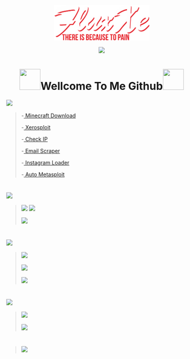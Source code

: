 <p align="center"><a href="https://github.com/FluxXe1"><img width="50%" alt="WELLCOME TO ME GITHUB. FluxXe There Is Because To Pain" src="./luxxe.png" /></a></p>
  
<p align="center">
<!--   <a href="https://github.com/DenverCoder1/readme-typing-svg"> -->
    <img src="https://readme-typing-svg.herokuapp.com?color=E22FE4&width=380&height=45&lines=FluxXe+There+Is+Because+To+Pain.;Coffe+Lovers;Lack+Of+Sleep+Many+Dreams.&center=true"></a>
    
<h1 align="center"><img src="https://github.com/mitul3737/mitul3737/blob/main/Wave.gif" height="55px" width="55px">Wellcome To Me Github<img src="https://github.com/mitul3737/mitul3737/blob/main/Wave.gif" height="55px" width="55px"></h1>

 [![](https://img.shields.io/badge/-repositories:-blue?style=for-the-badge&logo=github)](https://github.com/FluxXe1?tab=repositories)
>
> -<a href="https://github.com/FluxXe1/Minecraft"> Minecraft Download </a>
>
> -<a href="https://github.com/FluxXe1/xerosploit"> Xerosploit </a>
> 
> -<a href="https://github.com/FluxXe1/checkIP"> Check IP </a>
> 
> -<a href="https://github.com/FluxXe1/email-scraper"> Email Scraper </a>
>
> -<a href="https://github.com/FluxXe1/instaloader"> Instagram Loader </a>
>
> -<a href="https://github.com/FluxXe1/msf-exploit"> Auto Metasploit </a>

#
[![](https://img.shields.io/badge/-Statistict:-blue?style=for-the-badge&logo=github)](https://github.com/FluxXe1)

> [![](https://github-readme-stats.vercel.app/api/top-langs/?username=FluxXe1&theme=blue-green)](https://github.com/FluxXe1)
> [![](https://github-readme-stats.vercel.app/api?username=FluxXe1&theme=blue-green)](https://github.com/FluxXe1)
> 
> [![](https://github-readme-streak-stats.herokuapp.com/?user=FluxXe1&theme=blue-green)](https://github.com/FluxXe1)
> 

#
[![](https://img.shields.io/badge/-Contact:-blue?style=for-the-badge&logo=github)](https://github.com/FluxXe1)

> [![](https://img.shields.io/badge/GitHub-100000?style=for-the-badge&logo=github&logoColor=white)](https://github.com/FluxXe1)
> 
> [![](https://img.shields.io/badge/Twitter-1DA1F2?style=for-the-badge&logo=twitter&logoColor=white)](https://mobile.twitter.com/fluxxe3)
>
> [![](https://img.shields.io/youtube/channel/subscribers/UCf4Rq86obwW9XVPJt6OMkDQ?label=Youtube&style=social)](https://youtube.com/UCf4Rq86obwW9XVPJt6OMkDQ)


#
[![](https://img.shields.io/badge/-Donate:-blue?style=for-the-badge&logo=github)](https://github.com/FluxXe1)
> [![](https://img.shields.io/badge/Bitcoin-000000?style=for-the-badge&logo=bitcoin&logoColor=white)](https://github.com/FluxXe1)
>
> [![](https://img.shields.io/badge/PayPal-00457C?style=for-the-badge&logo=paypal&logoColor=white)](https://github.com/FluxXe1)


# 
> ![](https://readme-typing-svg.herokuapp.com?lines=Give+Me+Star+🌟🌟🌟🌟🌟🌟🌟)


